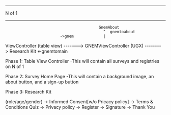 -------------------
N of 1
__________________


                                             GnemAbout
                                               ^  gnemtoabout
                            ->gnem             |               
ViewController (table view) -------> GNEMViewController (UGX) --------> Research Kit
                            <-gnemtomain



Phase 1:
Table View Controller
-This will contain all surveys and registries on N of 1

Phase 2:
Survey Home Page
-This will contain a background image, an about button, and a sign-up button

Phase 3:
Research Kit

(role/age/gender) -> Informed Consent[w/o Pricacy policy] -> Terms & Conditions Quiz -> Privacy policy -> Register -> Signature -> Thank You

